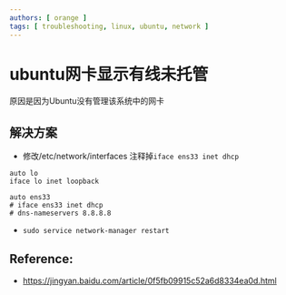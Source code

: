 ```yaml
---
authors: [ orange ]
tags: [ troubleshooting, linux, ubuntu, network ]
---
```


# ubuntu网卡显示有线未托管

原因是因为Ubuntu没有管理该系统中的网卡

## 解决方案

- 修改/etc/network/interfaces 注释掉`iface ens33 inet dhcp`

```
auto lo
iface lo inet loopback

auto ens33
# iface ens33 inet dhcp
# dns-nameservers 8.8.8.8
```

- `sudo service network-manager restart`

## Reference:

- https://jingyan.baidu.com/article/0f5fb09915c52a6d8334ea0d.html